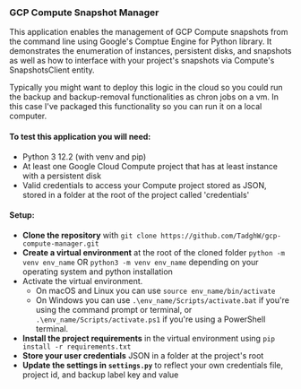 ### GCP Compute Snapshot Manager
This application enables the management of GCP Compute snapshots from the command line using Google's Comptue Engine for Python library. It demonstrates the enumeration of instances, persistent disks, and snapshots as well as how to interface with your project's snapshots via Compute's SnapshotsClient entity. 

Typically you might want to deploy this logic in the cloud so you could run the backup and backup-removal functionalities as chron jobs on a vm. In this case I've packaged this functionality so you can run it on a local computer.

 #### To test this application you will need:
 - Python 3 12.2 (with venv and pip)
 - At least one Google Cloud Compute project that has at least instance with a persistent disk
 - Valid credentials to access your Compute project stored as JSON, stored in a folder at the root of the project called 'credentials'

#### Setup:

 - **Clone the repository** with `git clone https://github.com/TadghW/gcp-compute-manager.git`
 - **Create a virtual environment** at the root of the cloned folder `python -m venv env_name` OR `python3 -m venv env_name` depending on your operating system and python installation
 - Activate the virtual environment. 
	 - On macOS and Linux you can use `source env_name/bin/activate`
	 - On Windows you can use `.\env_name/Scripts/activate.bat` if you're using the command prompt or terminal, or `.\env_name/Scripts/activate.ps1` if you're using a PowerShell terminal.
- **Install the project requirements** in the virtual environment using `pip install -r requirements.txt`
- **Store your user credentials** JSON in a folder at the project's root
- **Update the settings in `settings.py`** to reflect your own credentials file, project id, and backup label key and value